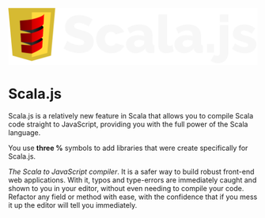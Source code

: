 ![ScalaJs Logo](./ScalaJS/scalajslogo.svg)

# Scala.js

Scala.js is a relatively new feature in Scala that allows you to compile Scala code straight to JavaScript, providing you with the full power of the Scala language.

You use **three %** symbols to add libraries that were create specifically for Scala.js.

*The Scala to JavaScript compiler*. It is a safer way to build robust front-end web applications. With it, typos and type-errors are immediately caught and shown to you in your editor, without even needing to compile your code. Refactor any field or method with ease, with the confidence that if you mess it up the editor will tell you immediately.
